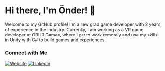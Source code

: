 # Hi there, I'm Önder! 👋

Welcome to my GitHub profile! I'm a new grad game developer with 2 years of experience in the industry. Currently, I am working as a VR game developer at OBUR Games, where I get to work remotely and use my skills in Unity with C# to build games and experiences.

### Connect with Me

[![Website](https://img.shields.io/badge/Website-CC5500?style=for-the-badge&logo=&logoColor=white)](http://onderbalta.com/) 
[![LinkedIn](https://img.shields.io/badge/LinkedIn-4682B4?style=for-the-badge&logo=linkedin&logoColor=white)](https://www.linkedin.com/in/önderbalta) 

